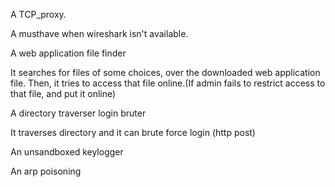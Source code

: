 A TCP_proxy.

A musthave when wireshark isn't available.

A web application file finder

It searches for files of some choices, over the downloaded web application file. Then, it tries to access that file online.(If admin fails to restrict access to that file, and put it online)

A directory traverser login bruter

It traverses directory and it can brute force login (http post)

An unsandboxed keylogger

An arp poisoning 
